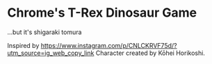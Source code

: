 # Chrome's T-Rex Dinosaur Game
...but it's shigaraki tomura 

Inspired by https://www.instagram.com/p/CNLCKRVF75d/?utm_source=ig_web_copy_link
Character created by Kōhei Horikoshi.
